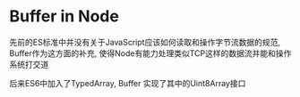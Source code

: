 # Buffer in Node

先前的ES标准中并没有关于JavaScript应该如何读取和操作字节流数据的规范, Buffer作为这方面的补充, 使得Node有能力处理类似TCP这样的数据流并能和操作系统打交道

后来ES6中加入了TypedArray, Buffer 实现了其中的Uint8Array接口






